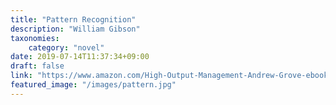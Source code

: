 ```yaml
---
title: "Pattern Recognition"
description: "William Gibson"
taxonomies:
    category: "novel"
date: 2019-07-14T11:37:34+09:00
draft: false
link: "https://www.amazon.com/High-Output-Management-Andrew-Grove-ebook/dp/B015VACHOK"
featured_image: "/images/pattern.jpg"
---
```


